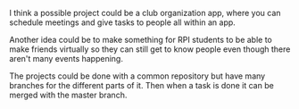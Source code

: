 I think a possible project could be a club organization app, where you can schedule meetings and give tasks to people all within an app.Another idea could be to make something for RPI students to be able to make friends virtually so they can still get to know people even though there aren't many events happening.The projects could be done with a common repository but have many branches for the different parts of it. Then when a task is done it can be merged with the master branch.